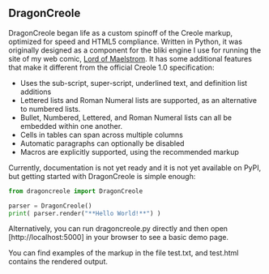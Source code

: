 
## DragonCreole

DragonCreole began life as a custom spinoff of the Creole markup, optimized for speed and HTML5 compliance.  Written in Python, it was originally designed as a component for the bliki engine I use for running the site of my web comic, [Lord of Maelstrom](https://lordofmaelstrom.com).  It has some additional features that make it different from the official Creole 1.0 specification:

* Uses the sub-script, super-script, underlined text, and definition list additions
* Lettered lists and Roman Numeral lists are supported, as an alternative to numbered lists.
* Bullet, Numbered, Lettered, and Roman Numeral lists can all be embedded within one another.
* Cells in tables can span across multiple columns
* Automatic paragraphs can optionally be disabled
* Macros are explicitly supported, using the recommended markup

Currently, documentation is not yet ready and it is not yet available on PyPI, but getting started with DragonCreole is simple enough:

```python
from dragoncreole import DragonCreole

parser = DragonCreole()
print( parser.render("**Hello World!**") )
```

Alternatively, you can run dragoncreole.py directly and then open [http://localhost:5000] in your browser to see a basic demo page.

You can find examples of the markup in the file test.txt, and test.html contains the rendered output.
